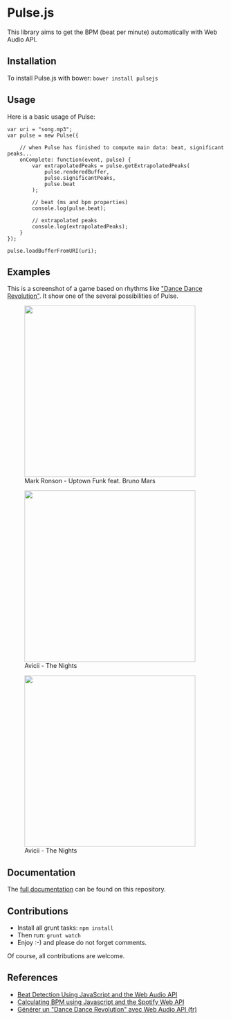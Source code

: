 Pulse.js
========

This library aims to get the BPM (beat per minute) automatically with Web Audio API.

Installation
------------

To install Pulse.js with bower: `bower install pulsejs`

Usage
-----

Here is a basic usage of Pulse:

    var uri = "song.mp3";
    var pulse = new Pulse({
      
        // when Pulse has finished to compute main data: beat, significant peaks...
        onComplete: function(event, pulse) {
            var extrapolatedPeaks = pulse.getExtrapolatedPeaks(
                pulse.renderedBuffer,
                pulse.significantPeaks,
                pulse.beat
            );

            // beat (ms and bpm properties)
            console.log(pulse.beat);

            // extrapolated peaks
            console.log(extrapolatedPeaks);
        }
    });

    pulse.loadBufferFromURI(uri);

Examples
--------

This is a screenshot of a game based on rhythms like ["Dance Dance Revolution"](http://en.wikipedia.org/wiki/Dance_Dance_Revolution). It show one of the several possibilities of Pulse.

<p>
<figure>
    <a href="http://i.imgur.com/nKaGrWm.png">
       <img src="http://i.imgur.com/nKaGrWm.png" width="395">
    </a>
<br /><figcaption>Mark Ronson - Uptown Funk feat. Bruno Mars</figcaption>
</figure>
</p>

<p>
<figure>
    <a href="http://i.imgur.com/X98o1qj.png">
       <img src="http://i.imgur.com/X98o1qj.png" width="395">
    </a>
<br /><figcaption>Avicii - The Nights</figcaption>
</figure>
</p>

<p>
<figure>
    <a href="http://i.imgur.com/BXuispo.png">
       <img src="http://i.imgur.com/BXuispo.png" width="395">
    </a>
<br /><figcaption>Avicii - The Nights</figcaption>
</figure>
</p>

Documentation
-------------

The [full documentation](https://github.com/srchea/pulse.js/blob/master/doc/README.md) can be found on this repository.

Contributions
-------------

 * Install all grunt tasks: `npm install`
 * Then run: `grunt watch`
 * Enjoy :-) and please do not forget comments.

Of course, all contributions are welcome.


References
----------

 * [Beat Detection Using JavaScript and the Web Audio API](http://tech.beatport.com/2014/web-audio/beat-detection-using-web-audio/)
 * [Calculating BPM using Javascript and the Spotify Web API](http://jmperezperez.com/beats-audio-api/)
 * [Générer un "Dance Dance Revolution" avec Web Audio API (fr)](http://www.slideshare.net/srchea/gnrer-un-dance-dance-revolution-avec-web)